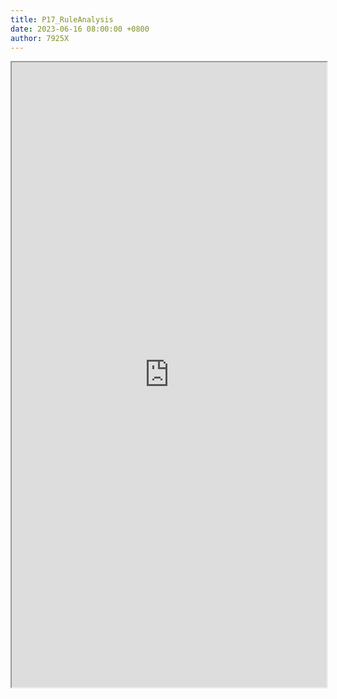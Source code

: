 ```yaml
---
title: P17_RuleAnalysis
date: 2023-06-16 08:00:00 +0800
author: 7925X
---
```


<iframe src="https://y.dialwo.com/7925X2024/20230616-P17_RuleAnalysis.pdf" width="100%" height="1000px"></iframe>
